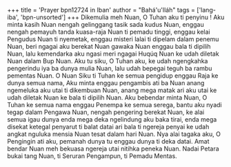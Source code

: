 +++
title = 'Prayer bpn12724 in Iban'
author = "Bahá'u'lláh"
tags = ['lang-iba', 'bpn-unsorted']
+++
Dikemulia meh Nuan, O Tuhan aku ti penyinu ! Aku minta kasih Nuan nengah gelinggang tasik sada kudus Nuan, enggau nengah pemayuh tanda kuasa-raja Nuan ti pemadu tinggi, enggau kelai Pengudus Nuan ti nyemetak, enggau misteri lalai ti dipelam dalam penemu Nuan, beri ngagai aku berekat Nuan gawaka Nuan enggau bala ti dipilih Nuan, lalu kemendarka aku ngasi meri ngagai Huqúq Nuan ke udah diletak Nuan dalam Bup Nuan.
Aku tu siku, O Tuhan aku, ke udah ngengkahka pengerindu iya ba dunya mulia Nuan, lalu udah bepegai teguh ba rambu pementas Nuan. O Nuan Siku ti Tuhan ke semua pengidup enggau Raja ke dunya semua nama, Aku minta enggau pengambis ati ba Nuan anang ngemeluka aku utai ti dikembuan Nuan, anang mega matak ari aku utai ke udah diletak Nuan ke bala ti dipilih Nuan.
Aku bebendar minta Nuan, O Tuhan ke semua nama enggau Penempa ke semua serega, bantu aku nyadi tegap dalam Pengawa Nuan, nengah pengering berekat Nuan, ke alai semua igau dunya enda mega deka ngelindung aku baka tirai, enda mega disekat ketegal penyarut ti balat datai ari bala ti ngereja penyai ke udah angkat nguluka mensia Nuan tesat dalam hari Nuan. Nya alai tagaka aku, O Pengingin ati aku, pemanah dunya tu enggau dunya ti deka datai. Amat bendar Nuan meh bekuasa ngereja utai nitihka peneka Nuan. Nadai Petara bukai tang Nuan, ti Seruran Pengampun, ti Pemadu Mentas.
